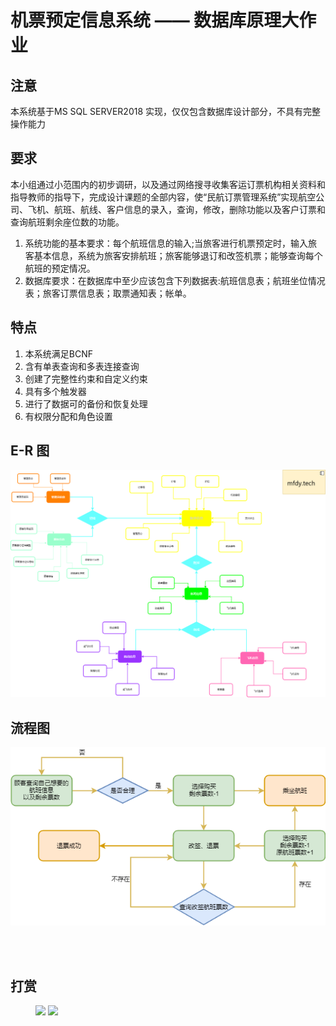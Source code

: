 # 机票预定信息系统 —— 数据库原理大作业


## 注意

本系统基于MS SQL SERVER2018 实现，仅仅包含数据库设计部分，不具有完整操作能力

## 要求

本小组通过小范围内的初步调研，以及通过网络搜寻收集客运订票机构相关资料和指导教师的指导下，完成设计课题的全部内容，使“民航订票管理系统”实现航空公司、飞机、航班、航线、客户信息的录入，查询，修改，删除功能以及客户订票和查询航班剩余座位数的功能。
1. 系统功能的基本要求：每个航班信息的输入;当旅客进行机票预定时，输入旅客基本信息，系统为旅客安排航班；旅客能够退订和改签机票；能够查询每个航班的预定情况。
2. 数据库要求：在数据库中至少应该包含下列数据表:航班信息表；航班坐位情况表；旅客订票信息表；取票通知表；帐单。


## 特点

1. 本系统满足BCNF
2. 含有单表查询和多表连接查询
3. 创建了完整性约束和自定义约束
4. 具有多个触发器
4. 进行了数据可的备份和恢复处理
6. 有权限分配和角色设置

## E-R 图
![](https://github.com/mfdy/Ticket_reservation_information_system-onlysqlserver/blob/master/images/%E6%9C%BA%E7%A5%A8%E9%A2%84%E8%AE%A2%E4%BF%A1%E6%81%AF%E7%B3%BB%E7%BB%9F%E5%AE%8C%E6%95%B4E-R%E5%9B%BE.png)

## 流程图
![](https://github.com/mfdy/Ticket_reservation_information_system-onlysqlserver/blob/master/images/%E6%9C%BA%E7%A5%A8%E9%A2%84%E5%AE%9A%E4%BF%A1%E6%81%AF%E7%B3%BB%E7%BB%9F%E6%B5%81%E7%A8%8B%E5%9B%BE.png)

<br/> <br/>

## 打赏
<figure class = "half">
    <img src="https://github.com/mfdy/private-things/blob/master/wechat.png" width=200 />
    <img src="https://github.com/mfdy/private-things/blob/master/alpay.jpg" width=200 />
</figure>